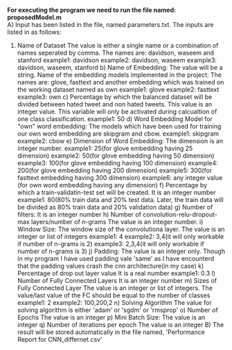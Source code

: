 **For executing the program we need to run the file named: proposedModel.m**
<br>A) Input has been listed in the file, named parameters.txt. The inputs are listed in as follows:
1. Name of Dataset
The value is either a single name or a combination of names seperated by comma. The names are: davidson, waseem and stanford
example1: davidson
example2: davidson, waseem
example3: davidson, waseem, stanford
b) Name of Embedding:
The value will be a string. Name of the embedding models implemented in the project: The names are: glove, fasttext and another embedding which was trained on the working dataset named as own
example1: glove
example2: fasttext
example3: own
c) Percentage by which the balanced dataset will be divided between hated tweet and non hated tweets. This value is an integer value. This variable will only be activated during calcualtion of one class classification.
example1: 50
d) Word Embedding Model for "own" word embedding:
The models which have been used for training our own word embedding are skipgram and cbow.
example1: skipgram
example2: cbow
e) Dimension of Word Embedding:
The dimension is an integer number. 
example1: 25(for glove embedding having 25 dimension)
example2: 50(for glove embedding having 50 dimension)
example3: 100(for glove embedding having 100 dimension)
example4: 200(for glove embedding having 200 dimension)
example5: 300(for fasttext embedding having 300 dimension)
example6: any integer value (for own word embedding having any dimension)
f) Percentage by which a train-validatin-test set will be created. It is an integer number
example1: 80(80% train data and 20% test data. Later, the train data will be divided as 80% train data and 20% validation data)
g) Number of filters:
It is an integer number
h) Number of convolution-relu-dropout-max layers/number of n-grams
The value is an integer number.
i) Window Size:
The window size of the convolutiona layer. The value is an integer or list of integers
example1: 4
example2: 3,4(it will only workable if number of n-grams is 2) 
example3: 2,3,4(it will only workable if number of n-grams is 3)
j) Padding:
The value is an integer only. Though in my program I have used padding vale 'same' as I have encounterd that the padding values crash the cnn architecture(in my case)
k) Percentage of drop out layer value
It is a real number
example1: 0.3
l) Number of Fully Connected Layers
It is an integer number
m) Sizes of Fully Connected Layer
The value is an integer or list of integers. The value/last value of the FC should be equal to the number of classes
example1: 2
example2: 100,200,2
n) Solving Algorithm
The value for solving algorithm is either 'adam' or 'sgdm' or 'rmsprop'
o) Number of Epochs
The value is an integer
p) Mini Batch Size:
The value is an integer
q) Number of iterations per epoch
The value is an integer
B) The result will be stored automatically in the file named, 'Performance Report for CNN_differnet.csv'
